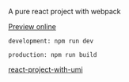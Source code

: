A pure react project with webpack

[Preview online](https://web.0351zhuangxiu.com/pure-react-project-with-webpack/)

`development: npm run dev`

`production: npm run build`

[react-project-with-umi](https://github.com/zymfe/react-project-with-umi)
